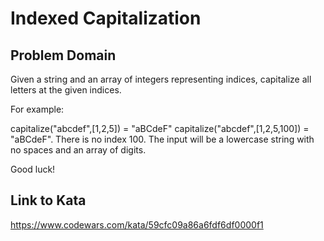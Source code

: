 # Indexed Capitalization

## Problem Domain
Given a string and an array of integers representing indices, capitalize all letters at the given indices.

For example:

capitalize("abcdef",[1,2,5]) = "aBCdeF"
capitalize("abcdef",[1,2,5,100]) = "aBCdeF". There is no index 100.
The input will be a lowercase string with no spaces and an array of digits.

Good luck!

## Link to Kata
https://www.codewars.com/kata/59cfc09a86a6fdf6df0000f1
